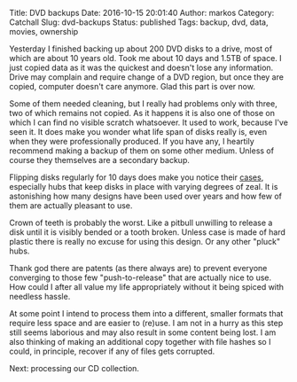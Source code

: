 Title: DVD backups
Date: 2016-10-15 20:01:40
Author: markos
Category: Catchall
Slug: dvd-backups
Status: published
Tags: backup, dvd, data, movies, ownership

Yesterday I finished backing up about 200 DVD disks to a drive, most of which are about 10 years old. Took me about 10 days and 1.5TB of space. I just copied data as it was the quickest and doesn't lose any information. Drive may complain and require change of a DVD region, but once they are copied, computer doesn't care anymore. Glad this part is over now.

Some of them needed cleaning, but I really had problems only with three, two of which remains not copied. As it happens it is also one of those on which I can find no visible scratch whatsoever. It used to work, because I've seen it. It does make you wonder what life span of disks really is, even when they were professionally produced. If you have any, I heartily recommend making a backup of them on some other medium. Unless of course they themselves are a secondary backup.

Flipping disks regularly for 10 days does make you notice their [cases](https://en.wikipedia.org/wiki/Keep_case), especially hubs that keep disks in place with varying degrees of zeal. It is astonishing how many designs have been used over years and how few of them are actually pleasant to use.

Crown of teeth is probably the worst. Like a pitbull unwilling to release a disk until it is visibly bended or a tooth broken. Unless case is made of hard plastic there is really no excuse for using this design. Or any other "pluck" hubs.

Thank god there are patents (as there always are) to prevent everyone converging to those few "push-to-release" that are actually nice to use. How could I after all value my life appropriately without it being spiced with needless hassle.

At some point I intend to process them into a different, smaller formats that require less space and are easier to (re)use. I am not in a hurry as this step still seems laborious and may also result in some content being lost. I am also thinking of making an additional copy together with file hashes so I could, in principle, recover if any of files gets corrupted.

Next: processing our CD collection.
